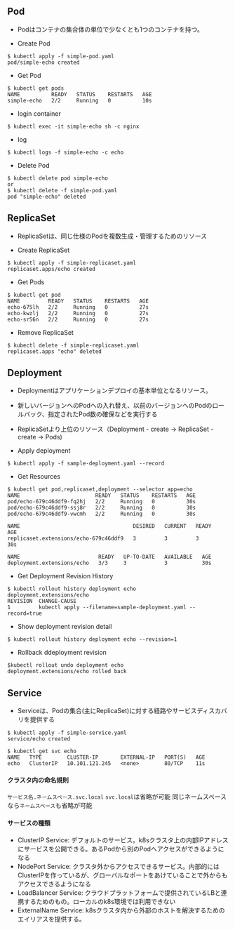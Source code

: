 
## Pod

* Podはコンテナの集合体の単位で少なくとも1つのコンテナを持つ。

* Create Pod

```
$ kubectl apply -f simple-pod.yaml 
pod/simple-echo created
```

* Get Pod

```
$ kubectl get pods
NAME          READY   STATUS    RESTARTS   AGE
simple-echo   2/2     Running   0          10s
```

* login container

```
$ kubectl exec -it simple-echo sh -c nginx
```

* log

```
$ kubectl logs -f simple-echo -c echo
```

* Delete Pod

```
$ kubectl delete pod simple-echo
or
$ kubectl delete -f simple-pod.yaml
pod "simple-echo" deleted
```

## ReplicaSet

* ReplicaSetは、同じ仕様のPodを複数生成・管理するためのリソース

* Create ReplicaSet

```
$ kubectl apply -f simple-replicaset.yaml
replicaset.apps/echo created
```

* Get Pods

```
$ kubectl get pod
NAME         READY   STATUS    RESTARTS   AGE
echo-675lh   2/2     Running   0          27s
echo-kwzlj   2/2     Running   0          27s
echo-sr56n   2/2     Running   0          27s
```

* Remove ReplicaSet

```
$ kubectl delete -f simple-replicaset.yaml
replicaset.apps "echo" deleted
```

## Deployment

* Deploymentはアプリケーションデプロイの基本単位となるリソース。
* 新しいバージョンへのPodへの入れ替え、以前のバージョンへのPodのロールバック、指定されたPod数の確保などを実行する
* ReplicaSetより上位のリソース（Deployment - create -> ReplicaSet - create -> Pods)

* Apply deployment

```
$ kubectl apply -f sample-deployment.yaml --record
```

* Get Resources

```
$ kubectl get pod,replicaset,deployment --selector app=echo 
NAME                        READY   STATUS    RESTARTS   AGE
pod/echo-679c46ddf9-fq2hj   2/2     Running   0          30s
pod/echo-679c46ddf9-ssj8r   2/2     Running   0          30s
pod/echo-679c46ddf9-vwcmh   2/2     Running   0          30s

NAME                                    DESIRED   CURRENT   READY   AGE
replicaset.extensions/echo-679c46ddf9   3         3         3       30s

NAME                         READY   UP-TO-DATE   AVAILABLE   AGE
deployment.extensions/echo   3/3     3            3           30s
```

* Get Deployment Revision History

```
$ kubectl rollout history deployment echo
deployment.extensions/echo 
REVISION  CHANGE-CAUSE
1         kubectl apply --filename=sample-deployment.yaml --record=true
```

* Show deployment revision detail

```
$ kubectl rollout history deployment echo --revision=1
```

* Rollback ddeployment revision

```
$kubectl rollout undo deployment echo
deployment.extensions/echo rolled back
```

## Service

* Serviceは、Podの集合(主にReplicaSet)に対する経路やサービスディスカバリを提供する


```
$ kubectl apply -f simple-service.yaml
service/echo created

$ kubectl get svc echo
NAME   TYPE        CLUSTER-IP       EXTERNAL-IP   PORT(S)   AGE
echo   ClusterIP   10.101.121.245   <none>        80/TCP    11s
```

#### クラスタ内の命名規則

`サービス名.ネームスペース.svc.local`
`svc.local`は省略が可能
同じネームスペースなら`ネームスペース`も省略が可能

#### サービスの種類

* ClusterIP Service: デフォルトのサービス。k8sクラスタ上の内部IPアドレスにサービスを公開できる。あるPodから別のPodへアクセスができるようになる
* NodePort Service: クラスタ外からアクセスできるサービス。内部的にはClusterIPを作っているが、グローバルなポートをあけていることで外からもアクセスできるようになる
* LoadBalancer Service: クラウドプラットフォームで提供されているLBと連携するためのもの。ローカルのk8s環境では利用できない
* ExternalName Service: k8sクラスタ内から外部のホストを解決するためのエイリアスを提供する。
